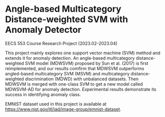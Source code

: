 # Angle-based Multicategory Distance-weighted SVM with Anomaly Detector
EECS 553 Course Research Project (2023.02-2023.04)

This project mainly explores one support vector machine (SVM) method and extends it for anomaly detection. An angle-based multicategory distance-weighted SVM model (MDWSVM) proposed by Sun et al. (2017) is first reimplemented, and our results comfirm that MDWSVM outperforms angled-based multicategory SVM (MSVM) and multicategory distance-weighted discrimination (MDWD) with unbalanced datasets. Then MDWSVM is merged with one-class SVM to get a new model called MDWSVM-AD for anomaly detection. Experimental results demonstrate its success in identifying anomaly class.

EMNIST dataset used in this project is available at https://www.nist.gov/itl/iad/image-group/emnist-dataset.